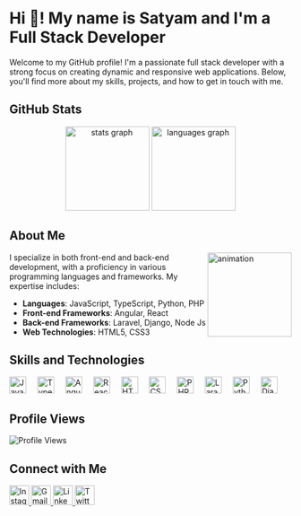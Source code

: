 # Hi 👋! My name is Satyam and I'm a Full Stack Developer

Welcome to my GitHub profile! I'm a passionate full stack developer with a strong focus on creating dynamic and responsive web applications. Below, you'll find more about my skills, projects, and how to get in touch with me.

## GitHub Stats
<div align="center">
  <img src="https://github-readme-streak-stats.herokuapp.com/?user=satyamsaxena&theme=dark&background=151515&date_format=M%20j%5B%2C%20Y%5D" height="150" alt="stats graph" />
  <img src="https://github-profile-summary-cards.vercel.app/api/cards/repos-per-language?username=satyamsaxena&theme=default" height="150" alt="languages graph" />
</div>

## About Me
<img src="https://sithcomputers.com/wp-content/uploads/2021/02/Full-Stack-Developer-1.gif" align="right" height="150px" alt="animation" />
I specialize in both front-end and back-end development, with a proficiency in various programming languages and frameworks. My expertise includes:

- **Languages**: JavaScript, TypeScript, Python, PHP
- **Front-end Frameworks**: Angular, React
- **Back-end Frameworks**: Laravel, Django, Node Js
- **Web Technologies**: HTML5, CSS3

## Skills and Technologies
<div align="left">
  <img src="https://cdn.jsdelivr.net/gh/devicons/devicon/icons/javascript/javascript-original.svg" height="30" alt="JavaScript" />
  <img width="12" />
  <img src="https://cdn.jsdelivr.net/gh/devicons/devicon/icons/typescript/typescript-original.svg" height="30" alt="TypeScript" />
  <img width="12" />
  <img src="https://logowik.com/content/uploads/images/angular9826.logowik.com.webp" height="30" alt="Angular" />
  <img width="12" />
  <img src="https://cdn.jsdelivr.net/gh/devicons/devicon/icons/react/react-original.svg" height="30" alt="React" />
  <img width="12" />
  <img src="https://cdn.jsdelivr.net/gh/devicons/devicon/icons/html5/html5-original.svg" height="30" alt="HTML5" />
  <img width="12" />
  <img src="https://cdn.jsdelivr.net/gh/devicons/devicon/icons/css3/css3-original.svg" height="30" alt="CSS3" />
  <img width="12" />
  <img src="https://upload.wikimedia.org/wikipedia/commons/thumb/2/27/PHP-logo.svg/2560px-PHP-logo.svg.png" height="30" alt="PHP" />
  <img width="12" />
  <img src="https://picperf.io/https://laravelnews.s3.amazonaws.com/images/laravel-featured.png" height="30" alt="Laravel" />
  <img width="12" />
  <img src="https://1000logos.net/wp-content/uploads/2020/08/Python-Logo.png" height="30" alt="Python" />
  <img width="12" />
  <img src="https://www.opengis.ch/wp-content/uploads/2020/04/django-python-logo.png" height="30" alt="Django" />
</div>

## Profile Views
![Profile Views](https://komarev.com/ghpvc/?username=satyamsaxena&color=brightgreen)

## Connect with Me
<div align="left">
  <a href="https://www.instagram.com/the_satyam_saxena/" target="_blank">
    <img src="https://img.shields.io/static/v1?message=Instagram&logo=instagram&label=&color=E4405F&logoColor=white&labelColor=&style=for-the-badge" height="35" alt="Instagram" />
  </a>
  <a href="mailto:satyamsaxena@outlook.com">
    <img src="https://img.shields.io/static/v1?message=Gmail&logo=gmail&label=&color=D14836&logoColor=white&labelColor=&style=for-the-badge" height="35" alt="Gmail" />
  </a>
  <a href="https://www.linkedin.com/in/s%C3%A4t%C3%BD%C3%A5m-saxena-9154979b/" target="_blank">
    <img src="https://img.shields.io/static/v1?message=LinkedIn&logo=linkedin&label=&color=0077B5&logoColor=white&labelColor=&style=for-the-badge" height="35" alt="LinkedIn" />
  </a>
  <a href="https://twitter.com/satyamsaxena092" target="_blank">
    <img src="https://encrypted-tbn0.gstatic.com/images?q=tbn:ANd9GcTNbX8Q5K2DN0PRY8-hPC-FgOGu7y3uVE3Nbw&usqp=CAU" height="35" alt="Twitter" />
  </a>
</div>
